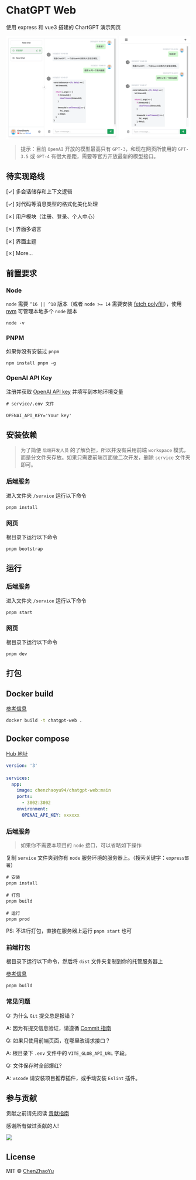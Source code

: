 # ChatGPT Web

使用 express 和 vue3 搭建的 ChartGPT 演示网页

![PC](./docs/cover.png)

> 提示：目前 `OpenAI` 开放的模型最高只有 `GPT-3`，和现在网页所使用的 `GPT-3.5` 或 `GPT-4` 有很大差距，需要等官方开放最新的模型接口。

## 待实现路线
[✓] 多会话储存和上下文逻辑

[✓] 对代码等消息类型的格式化美化处理

[✗] 用户模块（注册、登录、个人中心）

[✗] 界面多语言

[✗] 界面主题

[✗] More...

## 前置要求

### Node

`node` 需要 `^16 || ^18` 版本（或者 `node >= 14` 需要安装 [fetch polyfill](https://github.com/developit/unfetch#usage-as-a-polyfill)），使用 [nvm](https://github.com/nvm-sh/nvm) 可管理本地多个 `node` 版本

```shell
node -v
```

### PNPM
如果你没有安装过 `pnpm`
```shell
npm install pnpm -g
```

### OpenAI API Key
注册并获取 [OpenAI API key](https://platform.openai.com/overview) 并填写到本地环境变量
```
# service/.env 文件

OPENAI_API_KEY='Your key'
```

## 安装依赖

> 为了简便 `后端开发人员` 的了解负担，所以并没有采用前端 `workspace` 模式，而是分文件夹存放。如果只需要前端页面做二次开发，删除 `service` 文件夹即可。

### 后端服务

进入文件夹 `/service` 运行以下命令

```shell
pnpm install
```

### 网页
根目录下运行以下命令
```shell
pnpm bootstrap
```


## 运行
### 后端服务

进入文件夹 `/service` 运行以下命令

```shell
pnpm start
```

### 网页
根目录下运行以下命令
```shell
pnpm dev
```

## 打包
## Docker build

[参考信息](https://github.com/Chanzhaoyu/chatgpt-web/pull/42)

```bash
docker build -t chatgpt-web .
```

## Docker compose

[Hub 地址](https://hub.docker.com/repository/docker/chenzhaoyu94/chatgpt-web/general)

```yml
version: '3'

services:
  app:
    image: chenzhaoyu94/chatgpt-web:main
    ports:
      - 3002:3002
    environment:
      OPENAI_API_KEY: xxxxxx
```

### 后端服务
> 如果你不需要本项目的 `node` 接口，可以省略如下操作

复制 `service` 文件夹到你有 `node` 服务环境的服务器上。（搜索关键字：`express部署`）

```shell
# 安装
pnpm install

# 打包
pnpm build

# 运行
pnpm prod
```

PS: 不进行打包，直接在服务器上运行 `pnpm start` 也可

### 前端打包

根目录下运行以下命令，然后将 `dist` 文件夹复制到你的托管服务器上

[参考信息](https://cn.vitejs.dev/guide/static-deploy.html#building-the-app)

```shell
pnpm build
```

### 常见问题
Q: 为什么 `Git` 提交总是报错？

A: 因为有提交信息验证，请遵循 [Commit 指南](./CONTRIBUTING.md)

Q: 如果只使用前端页面，在哪里改请求接口？

A: 根目录下 `.env` 文件中的 `VITE_GLOB_API_URL` 字段。

Q: 文件保存时全部爆红?

A: `vscode` 请安装项目推荐插件，或手动安装 `Eslint` 插件。

## 参与贡献

贡献之前请先阅读 [贡献指南](./CONTRIBUTING.md)

感谢所有做过贡献的人!

<a href="https://github.com/Chanzhaoyu/chatgpt-web/graphs/contributors">
  <img src="https://contrib.rocks/image?repo=Chanzhaoyu/chatgpt-web" />
</a>

## License
MIT © [ChenZhaoYu](./license)
